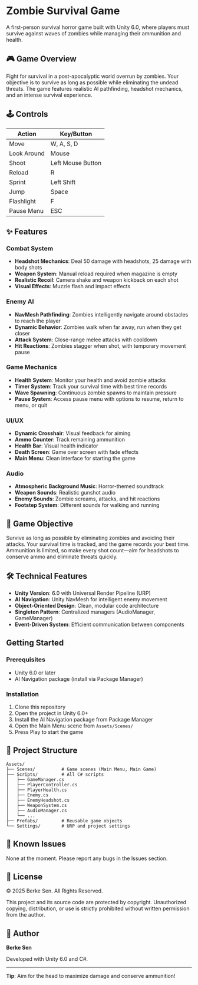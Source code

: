 # Zombie Survival Game

A first-person survival horror game built with Unity 6.0, where players must survive against waves of zombies while managing their ammunition and health.

## 🎮 Game Overview

Fight for survival in a post-apocalyptic world overrun by zombies. Your objective is to survive as long as possible while eliminating the undead threats. The game features realistic AI pathfinding, headshot mechanics, and an intense survival experience.

## 🕹️ Controls

| Action | Key/Button |
|--------|-----------|
| Move | W, A, S, D |
| Look Around | Mouse |
| Shoot | Left Mouse Button |
| Reload | R |
| Sprint | Left Shift |
| Jump | Space |
| Flashlight | F |
| Pause Menu | ESC |

## ✨ Features

### Combat System
- **Headshot Mechanics**: Deal 50 damage with headshots, 25 damage with body shots
- **Weapon System**: Manual reload required when magazine is empty
- **Realistic Recoil**: Camera shake and weapon kickback on each shot
- **Visual Effects**: Muzzle flash and impact effects

### Enemy AI
- **NavMesh Pathfinding**: Zombies intelligently navigate around obstacles to reach the player
- **Dynamic Behavior**: Zombies walk when far away, run when they get closer
- **Attack System**: Close-range melee attacks with cooldown
- **Hit Reactions**: Zombies stagger when shot, with temporary movement pause

### Game Mechanics
- **Health System**: Monitor your health and avoid zombie attacks
- **Timer System**: Track your survival time with best time records
- **Wave Spawning**: Continuous zombie spawns to maintain pressure
- **Pause System**: Access pause menu with options to resume, return to menu, or quit

### UI/UX
- **Dynamic Crosshair**: Visual feedback for aiming
- **Ammo Counter**: Track remaining ammunition
- **Health Bar**: Visual health indicator
- **Death Screen**: Game over screen with fade effects
- **Main Menu**: Clean interface for starting the game

### Audio
- **Atmospheric Background Music**: Horror-themed soundtrack
- **Weapon Sounds**: Realistic gunshot audio
- **Enemy Sounds**: Zombie screams, attacks, and hit reactions
- **Footstep System**: Different sounds for walking and running

## 🎯 Game Objective

Survive as long as possible by eliminating zombies and avoiding their attacks. Your survival time is tracked, and the game records your best time. Ammunition is limited, so make every shot count—aim for headshots to conserve ammo and eliminate threats quickly.

## 🛠️ Technical Features

- **Unity Version**: 6.0 with Universal Render Pipeline (URP)
- **AI Navigation**: Unity NavMesh for intelligent enemy movement
- **Object-Oriented Design**: Clean, modular code architecture
- **Singleton Pattern**: Centralized managers (AudioManager, GameManager)
- **Event-Driven System**: Efficient communication between components

##  Getting Started

### Prerequisites
- Unity 6.0 or later
- AI Navigation package (install via Package Manager)

### Installation
1. Clone this repository
2. Open the project in Unity 6.0+
3. Install the AI Navigation package from Package Manager
4. Open the Main Menu scene from `Assets/Scenes/`
5. Press Play to start the game

## 📁 Project Structure

```
Assets/
├── Scenes/          # Game scenes (Main Menu, Main Game)
├── Scripts/         # All C# scripts
│   ├── GameManager.cs
│   ├── PlayerController.cs
│   ├── PlayerHealth.cs
│   ├── Enemy.cs
│   ├── EnemyHeadshot.cs
│   ├── WeaponSystem.cs
│   ├── AudioManager.cs
│   └── ...
├── Prefabs/         # Reusable game objects
└── Settings/        # URP and project settings
```

## 🐛 Known Issues

None at the moment. Please report any bugs in the Issues section.

## 📝 License

© 2025 Berke Sen. All Rights Reserved.

This project and its source code are protected by copyright. Unauthorized copying, distribution, or use is strictly prohibited without written permission from the author.

## 👤 Author

**Berke Sen**

Developed with Unity 6.0 and C#.

---

**Tip**: Aim for the head to maximize damage and conserve ammunition!
